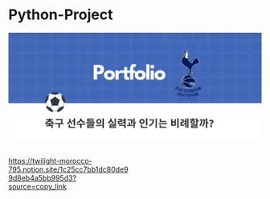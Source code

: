 # Python-Project


![메인 프로젝트 이미지](tott.png)

<div style="display: flex; justify-content: space-between;">
<div style="width: 48%;">

https://twilight-morocco-795.notion.site/1c25cc7bb1dc80de99d8eb4a5bb995d3?source=copy_link
